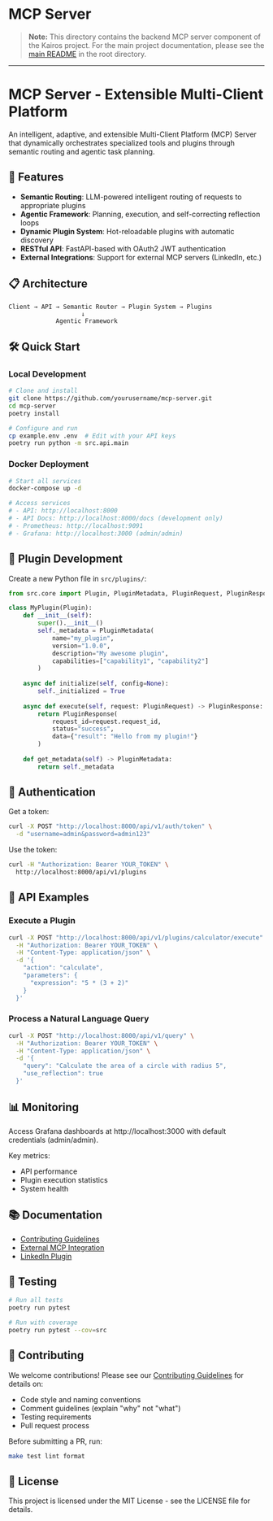 # MCP Server

> **Note:** This directory contains the backend MCP server component of the Kairos project. For the main project documentation, please see the [main README](../README.md) in the root directory.

---

# MCP Server - Extensible Multi-Client Platform

An intelligent, adaptive, and extensible Multi-Client Platform (MCP) Server that dynamically orchestrates specialized tools and plugins through semantic routing and agentic task planning.

## 🚀 Features

- **Semantic Routing**: LLM-powered intelligent routing of requests to appropriate plugins
- **Agentic Framework**: Planning, execution, and self-correcting reflection loops
- **Dynamic Plugin System**: Hot-reloadable plugins with automatic discovery
- **RESTful API**: FastAPI-based with OAuth2 JWT authentication
- **External Integrations**: Support for external MCP servers (LinkedIn, etc.)

## 📋 Architecture

```
Client → API → Semantic Router → Plugin System → Plugins
                    ↓
             Agentic Framework
```

## 🛠️ Quick Start

### Local Development

```bash
# Clone and install
git clone https://github.com/yourusername/mcp-server.git
cd mcp-server
poetry install

# Configure and run
cp example.env .env  # Edit with your API keys
poetry run python -m src.api.main
```

### Docker Deployment

```bash
# Start all services
docker-compose up -d

# Access services
# - API: http://localhost:8000
# - API Docs: http://localhost:8000/docs (development only)
# - Prometheus: http://localhost:9091
# - Grafana: http://localhost:3000 (admin/admin)
```

## 🔌 Plugin Development

Create a new Python file in `src/plugins/`:

```python
from src.core import Plugin, PluginMetadata, PluginRequest, PluginResponse

class MyPlugin(Plugin):
    def __init__(self):
        super().__init__()
        self._metadata = PluginMetadata(
            name="my_plugin",
            version="1.0.0",
            description="My awesome plugin",
            capabilities=["capability1", "capability2"]
        )
    
    async def initialize(self, config=None):
        self._initialized = True
    
    async def execute(self, request: PluginRequest) -> PluginResponse:
        return PluginResponse(
            request_id=request.request_id,
            status="success",
            data={"result": "Hello from my plugin!"}
        )
    
    def get_metadata(self) -> PluginMetadata:
        return self._metadata
```

## 🔐 Authentication

Get a token:
```bash
curl -X POST "http://localhost:8000/api/v1/auth/token" \
  -d "username=admin&password=admin123"
```

Use the token:
```bash
curl -H "Authorization: Bearer YOUR_TOKEN" \
  http://localhost:8000/api/v1/plugins
```

## 📡 API Examples

### Execute a Plugin

```bash
curl -X POST "http://localhost:8000/api/v1/plugins/calculator/execute" \
  -H "Authorization: Bearer YOUR_TOKEN" \
  -H "Content-Type: application/json" \
  -d '{
    "action": "calculate",
    "parameters": {
      "expression": "5 * (3 + 2)"
    }
  }'
```

### Process a Natural Language Query

```bash
curl -X POST "http://localhost:8000/api/v1/query" \
  -H "Authorization: Bearer YOUR_TOKEN" \
  -H "Content-Type: application/json" \
  -d '{
    "query": "Calculate the area of a circle with radius 5",
    "use_reflection": true
  }'
```

## 📊 Monitoring

Access Grafana dashboards at http://localhost:3000 with default credentials (admin/admin).

Key metrics:
- API performance
- Plugin execution statistics
- System health

## 📚 Documentation

- [Contributing Guidelines](docs/CONTRIBUTING.md)
- [External MCP Integration](docs/integrations/EXTERNAL_MCP_INTEGRATION.md)
- [LinkedIn Plugin](docs/integrations/LINKEDIN_PLUGIN.md)

## 🧪 Testing

```bash
# Run all tests
poetry run pytest

# Run with coverage
poetry run pytest --cov=src
```

## 🤝 Contributing

We welcome contributions! Please see our [Contributing Guidelines](docs/CONTRIBUTING.md) for details on:

- Code style and naming conventions
- Comment guidelines (explain "why" not "what")
- Testing requirements
- Pull request process

Before submitting a PR, run:
```bash
make test lint format
```

## 📄 License

This project is licensed under the MIT License - see the LICENSE file for details. 